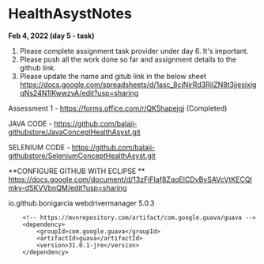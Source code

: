 # HealthAsystNotes
**Feb 4, 2022 (day 5 - task)**
1. Please complete assignment task provider under day 6. It's important. 
2. Please push all the work done so far and assignment details to the github link. 
3. Please update the name and gitub link in the below sheet
https://docs.google.com/spreadsheets/d/1asc_8cjNjrRd3RjIZN8t3jjesixjgqNs24N1IKwwzvA/edit?usp=sharing


Assessment 1 - https://forms.office.com/r/QK5hapejgj (Completed)

JAVA CODE - https://github.com/balaji-githubstore/JavaConceptHealthAsyst.git

SELENIUM CODE - https://github.com/balaji-githubstore/SeleniumConceptHealthAsyst.git


**CONFIGURE GITHUB WITH ECLIPSE **
https://docs.google.com/document/d/13zFjFIaf8ZqoElCDvBySAVcVtKECQImky-dSKVVbnQM/edit?usp=sharing



<dependency>
			<groupId>io.github.bonigarcia</groupId>
			<artifactId>webdrivermanager</artifactId>
			<version>5.0.3</version>
		</dependency>

		<!-- https://mvnrepository.com/artifact/com.google.guava/guava -->
		<dependency>
			<groupId>com.google.guava</groupId>
			<artifactId>guava</artifactId>
			<version>31.0.1-jre</version>
		</dependency>

